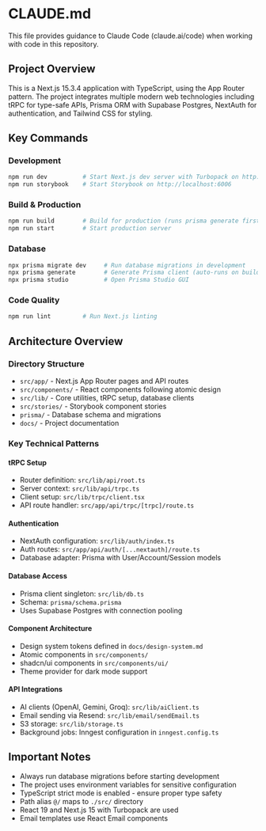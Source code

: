 # CLAUDE.md

This file provides guidance to Claude Code (claude.ai/code) when working with code in this repository.

## Project Overview

This is a Next.js 15.3.4 application with TypeScript, using the App Router pattern. The project integrates multiple modern web technologies including tRPC for type-safe APIs, Prisma ORM with Supabase Postgres, NextAuth for authentication, and Tailwind CSS for styling.

## Key Commands

### Development
```bash
npm run dev          # Start Next.js dev server with Turbopack on http://localhost:3000
npm run storybook    # Start Storybook on http://localhost:6006
```

### Build & Production
```bash
npm run build        # Build for production (runs prisma generate first)
npm run start        # Start production server
```

### Database
```bash
npx prisma migrate dev     # Run database migrations in development
npx prisma generate        # Generate Prisma client (auto-runs on build/install)
npx prisma studio          # Open Prisma Studio GUI
```

### Code Quality
```bash
npm run lint         # Run Next.js linting
```

## Architecture Overview

### Directory Structure
- `src/app/` - Next.js App Router pages and API routes
- `src/components/` - React components following atomic design
- `src/lib/` - Core utilities, tRPC setup, database clients
- `src/stories/` - Storybook component stories
- `prisma/` - Database schema and migrations
- `docs/` - Project documentation

### Key Technical Patterns

#### tRPC Setup
- Router definition: `src/lib/api/root.ts`
- Server context: `src/lib/api/trpc.ts`
- Client setup: `src/lib/trpc/client.tsx`
- API route handler: `src/app/api/trpc/[trpc]/route.ts`

#### Authentication
- NextAuth configuration: `src/lib/auth/index.ts`
- Auth routes: `src/app/api/auth/[...nextauth]/route.ts`
- Database adapter: Prisma with User/Account/Session models

#### Database Access
- Prisma client singleton: `src/lib/db.ts`
- Schema: `prisma/schema.prisma`
- Uses Supabase Postgres with connection pooling

#### Component Architecture
- Design system tokens defined in `docs/design-system.md`
- Atomic components in `src/components/`
- shadcn/ui components in `src/components/ui/`
- Theme provider for dark mode support

#### API Integrations
- AI clients (OpenAI, Gemini, Groq): `src/lib/aiClient.ts`
- Email sending via Resend: `src/lib/email/sendEmail.ts`
- S3 storage: `src/lib/storage.ts`
- Background jobs: Inngest configuration in `inngest.config.ts`

## Important Notes

- Always run database migrations before starting development
- The project uses environment variables for sensitive configuration
- TypeScript strict mode is enabled - ensure proper type safety
- Path alias `@/` maps to `./src/` directory
- React 19 and Next.js 15 with Turbopack are used
- Email templates use React Email components
